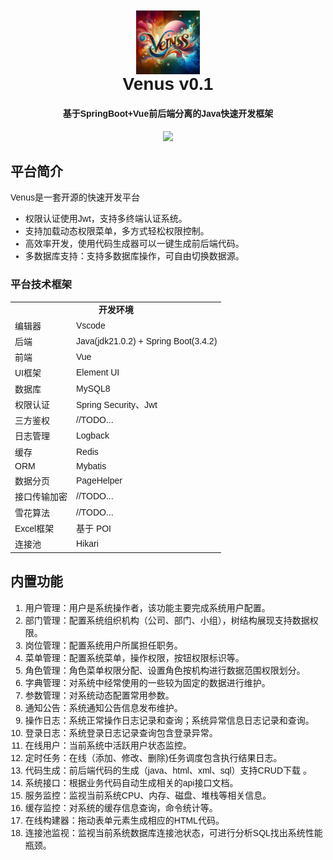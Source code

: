 <style>       body {
           font-family: 'consolas', sans-serif; /* 你可以替换为任何你喜欢的字体 */
       }
   </style>
<div style="text-align: center;margin: 10px 0 0 0" >
       <img  align="center" alt="Venus.png" height="102.4px" src="Venus.png" width="102.4px"/>
</div>
<h1 align="center" style="margin: 0">Venus v0.1</h1>
<h4 align="center">基于SpringBoot+Vue前后端分离的Java快速开发框架</h4>
<p align="center">
	<a href="https://github.com/kayleh/venus"><img src="https://img.shields.io/github/license/mashape/apistatus.svg"></a>
</p> 

## 平台简介

Venus是一套开源的快速开发平台

* 权限认证使用Jwt，支持多终端认证系统。
* 支持加载动态权限菜单，多方式轻松权限控制。
* 高效率开发，使用代码生成器可以一键生成前后端代码。
* 多数据库支持：支持多数据库操作，可自由切换数据源。

### 平台技术框架

<table>
  <tr>
    <td colspan="2" style="text-align: center;" ><strong>开发环境</strong></td>
  </tr>
  <tr><td>编辑器</td><td>Vscode</td></tr>
  <tr> <td>后端</td><td>Java(jdk21.0.2) + Spring Boot(3.4.2)</td></tr>
  <tr><td>前端</td><td>Vue</td></tr>
  <tr><td>UI框架</td><td> Element UI</td></tr>
  <tr><td>数据库</td><td>MySQL8</td></tr>
  <tr><td>权限认证</td><td>Spring Security、Jwt</td></tr>
  <tr><td>三方鉴权</td><td>//TODO...</td></tr>
  <tr><td>日志管理</td><td>Logback</td></tr>
  <tr><td>缓存</td><td>Redis</td></tr>
  <tr><td>ORM</td><td>Mybatis</td></tr>
  <tr><td>数据分页</td><td>PageHelper</td></tr>
  <tr><td>接口传输加密</td><td>//TODO...</td></tr>
  <tr><td>雪花算法</td><td>//TODO...</td></tr>
  <tr><td>Excel框架</td><td>基于 POI </td></tr>
  <tr><td>连接池</td><td>Hikari</td></tr>
</table>

## 内置功能

1. 用户管理：用户是系统操作者，该功能主要完成系统用户配置。
2. 部门管理：配置系统组织机构（公司、部门、小组），树结构展现支持数据权限。
3. 岗位管理：配置系统用户所属担任职务。
4. 菜单管理：配置系统菜单，操作权限，按钮权限标识等。
5. 角色管理：角色菜单权限分配、设置角色按机构进行数据范围权限划分。
6. 字典管理：对系统中经常使用的一些较为固定的数据进行维护。
7. 参数管理：对系统动态配置常用参数。
8. 通知公告：系统通知公告信息发布维护。
9. 操作日志：系统正常操作日志记录和查询；系统异常信息日志记录和查询。
10. 登录日志：系统登录日志记录查询包含登录异常。
11. 在线用户：当前系统中活跃用户状态监控。
12. 定时任务：在线（添加、修改、删除)任务调度包含执行结果日志。
13. 代码生成：前后端代码的生成（java、html、xml、sql）支持CRUD下载 。
14. 系统接口：根据业务代码自动生成相关的api接口文档。
15. 服务监控：监视当前系统CPU、内存、磁盘、堆栈等相关信息。
16. 缓存监控：对系统的缓存信息查询，命令统计等。
17. 在线构建器：拖动表单元素生成相应的HTML代码。
18. 连接池监视：监视当前系统数据库连接池状态，可进行分析SQL找出系统性能瓶颈。
